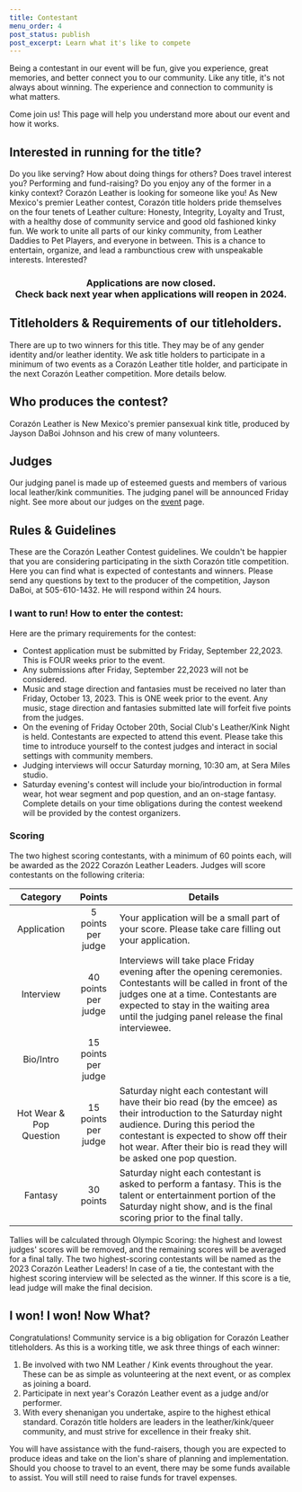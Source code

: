 ```yaml
---
title: Contestant
menu_order: 4
post_status: publish
post_excerpt: Learn what it's like to compete
---
```


Being a contestant in our event will be fun, give you experience, great memories, and better connect you to our community. Like any title, it's not always about winning. The experience and connection to community is what matters.

Come join us! This page will help you understand more about our event and how it works.


## Interested in running for the title?

Do you like serving? How about doing things for others? Does travel interest you? Performing and fund-raising? Do you enjoy any of the former in a kinky context? Corazón Leather is looking for someone like you! As New Mexico's premier Leather contest, Corazón title holders pride themselves on the four tenets of Leather culture: Honesty, Integrity, Loyalty and Trust, with a healthy dose of community service and good old fashioned kinky fun. We work to unite all parts of our kinky community, from Leather Daddies to Pet Players, and everyone in between.  This is a chance to entertain, organize, and lead a rambunctious crew with unspeakable interests. Interested?

<center>
  <h3>Applications are now closed. <br> Check back next year when applications will reopen in 2024.</h3>
</center>


## Titleholders & Requirements of our titleholders.

There are up to two winners for this title. They may be of any gender identity and/or leather identity. We ask title holders to participate in a minimum of two events as a Corazón Leather title holder, and participate in the next Corazón Leather competition. More details below.


## Who produces the contest?

Corazón Leather is New Mexico's premier pansexual kink title, produced by Jayson DaBoi Johnson and his crew of many volunteers.


## Judges

Our judging panel is made up of esteemed guests and members of various local leather/kink communities. The judging panel will be announced Friday night. See more about our judges on the [event](http://45.33.126.133/index.php/event.html) page.


## Rules & Guidelines

These are the Corazón Leather Contest guidelines. We couldn't be happier that you are considering participating in the sixth Corazón title competition. Here you can find what is expected of contestants and winners. Please send any questions by text to the producer of the competition, Jayson DaBoi, at 505-610-1432. He will respond within 24 hours.

### I want to run! How to enter the contest:

Here are the primary requirements for the contest:
* Contest application must be submitted by Friday, September 22,2023. This is FOUR weeks prior to the event.
* Any submissions after Friday, September 22,2023 will not be considered.
* Music and stage direction and fantasies must be received no later than Friday, October 13, 2023. This is ONE week prior to the event. Any music, stage direction and fantasies submitted late will forfeit five points from the judges.
* On the evening of Friday October 20th, Social Club's Leather/Kink Night is held. Contestants are expected to attend this event. Please take this time to introduce yourself to the contest judges and interact in social settings with community members.
* Judging interviews will occur Saturday morning, 10:30 am, at Sera Miles studio.
* Saturday evening's contest will include your bio/introduction in formal wear, hot wear segment and pop question, and an on-stage fantasy. Complete details on your time obligations during the contest weekend will be provided by the contest organizers.

### Scoring

The two highest scoring contestants, with a minimum of 60 points each, will be awarded as the 2022 Corazón Leather Leaders. Judges will score contestants on the following criteria:

|         Category        |        Points       | Details                                                                                                                                                                                                                                                             |
|:-----------------------:|:-------------------:|---------------------------------------------------------------------------------------------------------------------------------------------------------------------------------------------------------------------------------------------------------------------|
|       Application       |  5 points per judge | Your application will be a small part of your score. Please take care filling out your application.                                                                                                                                                                 |
|        Interview        | 40 points per judge | Interviews will take place Friday evening after the opening ceremonies. Contestants will be called in front of the judges one at a time. Contestants are expected to stay in the waiting area until the judging panel release the final interviewee.                |
|        Bio/Intro        | 15 points per judge |                                                                                                                                                                                                                                                                     |
| Hot Wear & Pop Question | 15 points per judge | Saturday night each contestant will have their bio read (by the emcee) as their introduction to the Saturday night audience. During this period the contestant is expected to show off their hot wear. After their bio is read they will be asked one pop question. |
|         Fantasy         |      30 points      | Saturday night each contestant is asked to perform a fantasy. This is the talent or entertainment portion of the Saturday night show, and is the final scoring prior to the final tally.                                                                            |

Tallies will be calculated through Olympic Scoring: the highest and lowest judges' scores will be removed, and the remaining scores will be averaged for a final tally. The two highest-scoring contestants will be named as the 2023 Corazón Leather Leaders!  In case of a tie, the contestant with the highest scoring interview will be selected as the winner. If this score is a tie, lead judge will make the final decision.


## I won! I won! Now What?

Congratulations! Community service is a big obligation for Corazón Leather titleholders. As this is a working title, we ask three things of each winner:

1. Be involved with two NM Leather / Kink events throughout the year. These can be as simple as volunteering at the next event, or as complex as joining a board.
2. Participate in next year's Corazón Leather event as a judge and/or performer.
3. With every shenanigan you undertake, aspire to the highest ethical standard. Corazón title holders are leaders in the leather/kink/queer community, and must strive for excellence in their freaky shit.

You will have assistance with the fund-raisers, though you are expected to produce ideas and take on the lion's share of planning and implementation. Should you choose to travel to an event, there may be some funds available to assist. You will still need to raise funds for travel expenses.
